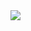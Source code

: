 
<img src = "https://github.com/snega16/DevHack22/blob/patch-2/Machine%20learning/SNEGA%20S/Images/img1%20(2).jpg">
